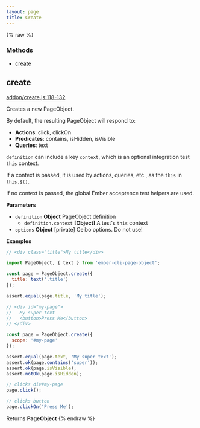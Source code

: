 ```yaml
---
layout: page
title: Create
---
```


{% raw %}
### Methods

- [create](#create)

## create

[addon/create.js:118-132](https://github.com/san650/ember-cli-page-object/blob/559c583f5ae5de8a69c2b4552398ae47310af700/addon/create.js#L118-L132 "Source code on GitHub")

Creates a new PageObject.

By default, the resulting PageObject will respond to:

-   **Actions**: click, clickOn
-   **Predicates**: contains, isHidden, isVisible
-   **Queries**: text

`definition` can include a key `context`, which is an
optional integration test `this` context.

If a context is passed, it is used by actions, queries, etc.,
as the `this` in `this.$()`.

If no context is passed, the global Ember acceptence test
helpers are used.

**Parameters**

-   `definition` **Object** PageObject definition
    -   `definition.context` **[Object]** A test's `this` context
-   `options` **Object** [private] Ceibo options. Do not use!

**Examples**

```javascript
// <div class="title">My title</div>

import PageObject, { text } from 'ember-cli-page-object';

const page = PageObject.create({
  title: text('.title')
});

assert.equal(page.title, 'My title');
```

```javascript
// <div id="my-page">
//   My super text
//   <button>Press Me</button>
// </div>

const page = PageObject.create({
  scope: '#my-page'
});

assert.equal(page.text, 'My super text');
assert.ok(page.contains('super'));
assert.ok(page.isVisible);
assert.notOk(page.isHidden);

// clicks div#my-page
page.click();

// clicks button
page.clickOn('Press Me');
```

Returns **PageObject** 
{% endraw %}